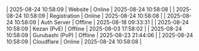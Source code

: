 | 2025-08-24 10:58:09 | Website | Online | 2025-08-24 10:58:08 |
| 2025-08-24 10:58:09 | Registration | Online | 2025-08-24 10:58:08 |
| 2025-08-24 10:58:09 | Auth Server | Offline | 2025-08-18 09:33:31 |
| 2025-08-24 10:58:09 | Kezan (PvE) | Offline | 2025-08-03 17:58:02 |
| 2025-08-24 10:58:09 | Gurubashi (PvP) | Offline | 2025-08-23 21:44:06 |
| 2025-08-24 10:58:09 | Cloudflare | Online | 2025-08-24 10:58:08 |
